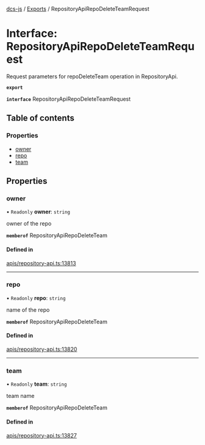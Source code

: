 [dcs-js](../README.md) / [Exports](../modules.md) / RepositoryApiRepoDeleteTeamRequest

# Interface: RepositoryApiRepoDeleteTeamRequest

Request parameters for repoDeleteTeam operation in RepositoryApi.

**`export`**

**`interface`** RepositoryApiRepoDeleteTeamRequest

## Table of contents

### Properties

- [owner](RepositoryApiRepoDeleteTeamRequest.md#owner)
- [repo](RepositoryApiRepoDeleteTeamRequest.md#repo)
- [team](RepositoryApiRepoDeleteTeamRequest.md#team)

## Properties

### <a id="owner" name="owner"></a> owner

• `Readonly` **owner**: `string`

owner of the repo

**`memberof`** RepositoryApiRepoDeleteTeam

#### Defined in

[apis/repository-api.ts:13813](https://github.com/unfoldingWord/dcs-js/blob/b29eb7a/apis/repository-api.ts#L13813)

___

### <a id="repo" name="repo"></a> repo

• `Readonly` **repo**: `string`

name of the repo

**`memberof`** RepositoryApiRepoDeleteTeam

#### Defined in

[apis/repository-api.ts:13820](https://github.com/unfoldingWord/dcs-js/blob/b29eb7a/apis/repository-api.ts#L13820)

___

### <a id="team" name="team"></a> team

• `Readonly` **team**: `string`

team name

**`memberof`** RepositoryApiRepoDeleteTeam

#### Defined in

[apis/repository-api.ts:13827](https://github.com/unfoldingWord/dcs-js/blob/b29eb7a/apis/repository-api.ts#L13827)
